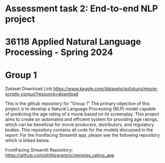 # Assessment task 2: End-to-end NLP project
# 36118 Applied Natural Language Processing - Spring 2024
# Group 1

Dataset Download Link
https://www.kaggle.com/datasets/gufukuro/movie-scripts-corpus?resource=download  

This is the github repository for "Group 1"
The primary objective of this project is to develop a Natural Language Processing (NLP) model capable of predicting the age rating of a movie based on its screenplay. This project aims to create an automated and efficient system for providing age ratings, which can be beneficial for movie producers, distributors, and regulatory bodies. This repository contains all code for the models discussed in the report. For the frontfacing Streamlit app, please see the following repository which is linked below.  

FrontFacing Streamlit Repository:  
https://github.com/phillipgrant/screenplay_rating_app
